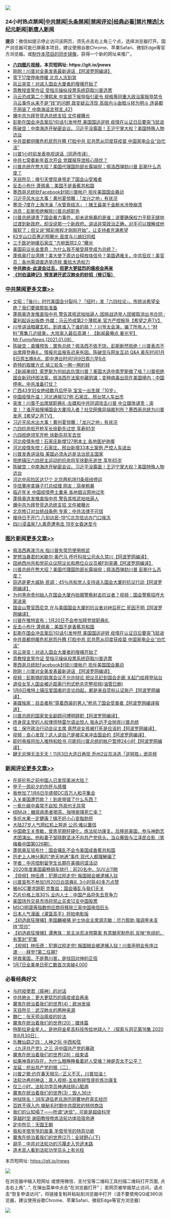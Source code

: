 ![](https://raw.githubusercontent.com/fqnews/bnews/master/64photo/fqnews-qr.jpg)

<div id="tt">
<h3>24小时热点禁闻|<a href="#%E4%B8%AD%E5%85%B1%E7%A6%81%E9%97%BB%E6%9B%B4%E5%A4%9A%E6%96%87%E7%AB%A0">中共禁闻</a>|<a href="#%E5%9B%BE%E7%89%87%E6%96%B0%E9%97%BB%E6%9B%B4%E5%A4%9A%E6%96%87%E7%AB%A0">头条禁闻</a>|<a href="#%E6%96%B0%E9%97%BB%E8%AF%84%E8%AE%BA%E6%9B%B4%E5%A4%9A%E6%96%87%E7%AB%A0">禁闻评论|<a href="#%E5%BF%85%E7%9C%8B%E7%BB%8F%E5%85%B8%E5%A5%BD%E6%96%87">经典必看|<a href="/video.md#%E7%A6%81%E7%89%87%E7%B2%BE%E9%80%89">禁片精选</a>|<a href="https://github.com/fqnews/djy/blob/master/gb/nf1351518.md#1">大纪元新闻</a>|<a href="https://github.com/fqnews/ntdtv/blob/master/gb/prog204.md#1">新唐人新闻</a></h3>
<div><b>提示：</b>微信如提示停止访问该网页，须先点击右上角三个点，选择浏览器打开。国产浏览器可能已屏蔽本项目，建议使用谷歌Chrome、苹果Safari、微软Edge等官方浏览器。或<a href="https://github.com/fqnews/bnews/blob/master/%E5%88%B6%E4%BD%9Cgit%E7%A6%81%E9%97%BB%E9%95%9C%E5%83%8F.md">制作本项目的同步镜像</a>，获得一个新的网址来推广。</div>
<ul>
<li><b><a href="http://d1.bdrive.tk/64.mp4" target="_blank">六四图片视频</a>，本页短网址: https://git.io/jnews</b></li>
<li><a href="/topimagenews/20210108/1463408.md">刚刚！川普对全美发表最新讲话 【阿波罗网编译】</a></li>
<li><a href="/cnnews/20210108/1463506.md">零下17度停电停暖 北京人冻到哭</a></li>
<li><a href="/topimagenews/20210108/1463640.md">风云突变！对进入国会大厦者的搜捕开始了</a></li>
<li><a href="/comments/20210108/1463476.md">意教授宣誓作证 受指示操纵投票系统窃取川普选票</a></li>
<li><a href="/comments/20210108/1463806.md">马云恐成第二个薄熙来 中宣部下报导指引密令 规格等同重大政治案报导禁令 马云事件从来不是“钱”的问题 政变疑云浮现 高层内斗由暗斗转为明斗 连装都不用装了 中南海谣言预言_421</a></li>
<li><a href="/cbnews/20210108/1463591.md">爆中共为拜登竞选总统支招 文件被曝光</a></li>
<li><a href="/topimagenews/20210108/1463797.md">彭斯在国会冲击案后1句话引发哗然 美国国运逆转 疫情在认证日后要突飞猛进</a></li>
<li><a href="/cbnews/20210108/1463709.md">陈破空：中南海连开秘密会议。习近平没露面！王沪宁掌大权？美国特殊人物访台</a></li>
<li><a href="/topimagenews/20210108/1463642.md">中共首都供暖危机民怨升腾 打脸中共 尼共愿从印度获疫苗 中国家电企业“白忙活”</a></li>
<li><a href="/cbnews/20210108/1463371.md">川普1小时前发表电视讲话（同声传译）</a></li>
<li><a href="/comments/20210108/1463509.md">中共七常委新年首次开会 党媒报导泄核心隐忧？</a></li>
<li><a href="/topimagenews/20210109/1463899.md">川普总统在憋大招？美国代理国防部长露端倪；佩洛西弹劾川普 彭斯什么态度？</a></li>
<li><a href="/comments/20210108/1463418.md">天目所见：接引天使现身带走了国会山受难者</a></li>
<li><a href="/topimagenews/20210109/1463812.md">反击小布什 蓬佩奥：美国不是香蕉共和国</a></li>
<li><a href="/topimagenews/20210108/1463454.md">墨西哥总统批Facebook封锁川普帐户 拒斥美国国会暴动</a></li>
<li><a href="/cbnews/20210109/1463864.md">习近平风水出大事！黄创夏惊曝：「龙兴之地」有状况</a></li>
<li><a href="/cbnews/20210108/1463409.md">寒流-7度在上海洗澡「水管竟结冻」！赌王最美千金断水冷惨崩溃</a></li>
<li><a href="/comments/20210108/1463775.md">消息：彭斯拒绝解除川普总统职务</a></li>
<li><a href="/bannedvideo/20210108/1463624.md">川普总统谴责了国会暴力事件，却未说施暴的是谁；说要确保权力平稳无缝地过渡到新政府，却没说那一个新政府。讲话非常政治正确，对手可以理解成他服软了；但又说“精彩旅程才刚刚开始”，让支持者充满希望</a></li>
<li><a href="/yule/20210108/1463472.md">62岁山口百惠近照曝光 首度与儿媳妇同框</a></li>
<li><a href="/cbnews/20210108/1463561.md">三千医护驰援石家庄 "方舱医院2.0 "曝光</a></li>
<li><a href="/baitai/20210108/1463545.md">美国前议长金里奇：为什么我不接受拜登成为总统？-</a></li>
<li><a href="/cbnews/20210108/1463500.md">蓬佩奥打台湾牌？美大使下周访台释放啥信号？美国遇难关，中共狂欢！美官员：各州需调查选举违规 重拾大选权力</a></li>
<li><b><a href="/comments/20200211/1275071.md" target="_blank">中共肺炎-此波会过去，但更大更猛烈的瘟疫会再来</a></b></li>
<li><b><a href="/comments/20200207/1272816.md" target="_blank">《刘伯温碑记》预言避开武汉肺炎的妙招（修订版）</a></b></li>
</ul>
</div>

<div class="catlist">
<h3><a href="/cbnews/" target="_blank">中共禁闻</a><span><a href="/cbnews/" target="_blank" rel="nofollow">更多文章>></a></span></h3>
<ul>
<li><a href="/cbnews/20210109/1464014.md" target="_blank">文昭：「後川」时代美国会分裂吗？「纽时」发「六四社论」，传统派希望全绝？我们要做那些准备</a></li>
<li><a href="/cbnews/20210109/1463991.md" target="_blank">蓬佩奥连发推直指中共 警告其核武咄咄逼人;因挑战选举人团被取消出书合同 ;霍利起诉出版商;外媒：马云恐成第2个薄熙来 官方严控报导【希望之声TV】</a></li>
<li><a href="/cbnews/20210109/1463990.md" target="_blank">川爷讲话暗藏玄机，到底谁入了谁的局？！川爷太会演，骗了所有人！“材料”蒐集几近结束，大戏渐入最后高潮！ 【新闻最嘲点 姜光宇】Mr.FunnyNews (2021.01.08）‬</a></li>
<li><a href="/cbnews/20210109/1463962.md" target="_blank">陈破空：直播预告：罢免总统？佩洛西不依不饶，彭斯断然拒绝！川普表态不出席拜登典礼。情报总监报告迟来有因。陈破空与网友互动 Q&amp;A 美东时间1月8日周五晚8点、即中港台时间1月9日周六早9点</a></li>
<li><a href="/cbnews/20210109/1463954.md" target="_blank">奇特的取暖方式 骑三轮车一圈一圈的转</a></li>
<li><a href="/cbnews/20210109/1463945.md" target="_blank">【新闻串烧】索罗斯为何如此仇恨川普？美国大选中索罗斯做了啥？川普拒绝国会新冠纾困法案，佩洛西在法案中藏阴谋；变种病毒出现在美国境内；中国停电，中共准备打仗？</a></li>
<li><a href="/cbnews/20210109/1463926.md" target="_blank">广西43岁妇女绝经数月后怀孕 宝宝一出生就「10岁」</a></li>
<li><a href="/cbnews/20210109/1463904.md" target="_blank">中国疫情升温！河北通报127例 石家庄、邢台禁人车出市</a></li>
<li><a href="/cbnews/20210109/1463893.md" target="_blank">突发！川普不出席就职典礼;左媒和中共同调攻击川普  中立媒体谴责；突变！？谁开始搜捕国会大厦闯入者？社交网像异端裁判所？墨西哥总统为川普发声【希望之声TV】</a></li>
<li><a href="/cbnews/20210109/1463864.md" target="_blank">习近平风水出大事！黄创夏惊曝：「龙兴之地」有状况</a></li>
<li><a href="/cbnews/20210109/1463858.md" target="_blank">六四抗命拒开枪军长徐勤先过世 享寿85岁</a></li>
<li><a href="/cbnews/20210109/1463832.md" target="_blank">六四拒绝领军开枪 徐勤先将军去世</a></li>
<li><a href="/cbnews/20210109/1463831.md" target="_blank">河北疫情失控！石家庄新增127例本土 各地医护驰援</a></li>
<li><a href="/cbnews/20210109/1463817.md" target="_blank">河北疫情失控！石家庄、邢台新增33本土案例 严控人车进出</a></li>
<li><a href="/cbnews/20210108/1463726.md" target="_blank">川普发表讲话指 美国必须永远是法治民主国家</a></li>
<li><a href="/cbnews/20210108/1463714.md" target="_blank">拒绝镇压六四民主运动的抗命将军徐勤先逝世 享年85岁</a></li>
<li><a href="/cbnews/20210108/1463709.md" target="_blank">陈破空：中南海连开秘密会议。习近平没露面！王沪宁掌大权？美国特殊人物访台</a></li>
<li><a href="/cbnews/20210108/1463644.md" target="_blank">河北中风险区达17个 北京两机场11条班线停运</a></li>
<li><a href="/cbnews/20210108/1463627.md" target="_blank">华信董座拿锤子打总经理 网友：简单粗暴</a></li>
<li><a href="/cbnews/20210108/1463611.md" target="_blank">临近年关 中国疫情卷土重来 各地倡议原地过年</a></li>
<li><a href="/cbnews/20210108/1463604.md" target="_blank">蓬佩奥连发推直指中共 警告其核武咄咄逼人</a></li>
<li><a href="/cbnews/20210108/1463591.md" target="_blank">爆中共为拜登竞选总统支招 文件被曝光</a></li>
<li><a href="/cbnews/20210108/1463580.md" target="_blank">北京修订对台统战条例 专家：中共法律不可信</a></li>
<li><a href="/cbnews/20210108/1463579.md" target="_blank">接待日不开门 八旬访民-19℃北京信访办门口挨冻</a></li>
<li><a href="/cbnews/20210108/1463569.md" target="_blank">四川浸温泉7人离奇遭电击 19岁女昏迷至今</a></li>

</ul>
</div>
<div class="catlist">
<h3><a href="/topimagenews/" target="_blank">图片新闻</a><span><a href="/topimagenews/" target="_blank" rel="nofollow">更多文章>></a></span></h3>
<ul>
<li><a href="/topimagenews/20210109/1463974.md" target="_blank">佩洛西再泼污水 指川普失常恐使用核武</a></li>
<li><a href="/topimagenews/20210109/1463952.md" target="_blank">梦想当暴君的米歇尔·奥巴马 呼吁科技公司永久禁川【阿波罗网编译】</a></li>
<li><a href="/topimagenews/20210109/1463924.md" target="_blank">田纳西州共和党前众议院议长和两位众议员被FBI突袭【阿波罗网编译】</a></li>
<li><a href="/topimagenews/20210109/1463899.md" target="_blank">川普总统在憋大招？美国代理国防部长露端倪；佩洛西弹劾川普 彭斯什么态度？</a></li>
<li><a href="/topimagenews/20210109/1463888.md" target="_blank">窃选是更大威胁 民调：45％共和党人支持进入国会大厦的抗议行动【阿波罗网编译】</a></li>
<li><a href="/topimagenews/20210109/1463879.md" target="_blank">为何黑命贵创始人在国会大厦内拍摄警察射击抗议者？视频：国会警察招呼大家进来</a></li>
<li><a href="/topimagenews/20210109/1463877.md" target="_blank">国会山警官西尼克 在与美国国会大厦的抗议者对峙后死亡 死因不明【阿波罗网编译】</a></li>
<li><a href="/topimagenews/20210109/1463863.md" target="_blank">川普在推特宣布：1月20日不会参加拜登就职典礼</a></li>
<li><a href="/topimagenews/20210109/1463812.md" target="_blank">反击小布什 蓬佩奥：美国不是香蕉共和国</a></li>
<li><a href="/topimagenews/20210108/1463797.md" target="_blank">彭斯在国会冲击案后1句话引发哗然 美国国运逆转 疫情在认证日后要突飞猛进</a></li>
<li><a href="/topimagenews/20210108/1463642.md" target="_blank">中共首都供暖危机民怨升腾 打脸中共 尼共愿从印度获疫苗 中国家电企业“白忙活”</a></li>
<li><a href="/topimagenews/20210108/1463640.md" target="_blank">风云突变！对进入国会大厦者的搜捕开始了</a></li>
<li><a href="/comments/20210108/1463476.md" target="_blank">意教授宣誓作证 受指示操纵投票系统窃取川普选票</a></li>
<li><a href="/topimagenews/20210108/1463454.md" target="_blank">墨西哥总统批Facebook封锁川普帐户 拒斥美国国会暴动</a></li>
<li><a href="/topimagenews/20210108/1463408.md" target="_blank">刚刚！川普对全美发表最新讲话 【阿波罗网编译】</a></li>
<li><a href="/topimagenews/20210108/1463198.md" target="_blank">视频：彭斯搞的联席会议不允许辩论 把议员赶到国会走廊 关起门给拜登站台</a></li>
<li><a href="/topimagenews/20210107/1462951.md" target="_blank">退役女军人国会被近距离行刑式枪杀完整视频(油管已删)</a></li>
<li><a href="/topimagenews/20210107/1463150.md" target="_blank">1月6日推特上镇压爱国者的言论四起，都是来自蓝标认证账户【阿波罗网编译】</a></li>
<li><a href="/topimagenews/20210107/1463127.md" target="_blank">美媒独家：目击者称“穿着西装的男人”枪杀了国会受害者【阿波罗网编译报道】</a></li>
<li><a href="/topimagenews/20210107/1463125.md" target="_blank">川普总统的国家安全副顾问博明辞职【阿波罗网编译】</a></li>
<li><a href="/topimagenews/20210107/1463106.md" target="_blank">终身民主党的人权律师特雷尔语出惊人 我永远不会抛弃川普总统</a></li>
<li><a href="/topimagenews/20210107/1463064.md" target="_blank">哇：保守政治行动会议主席 竟然说女孩被打死是应该的【阿波罗网编译】</a></li>
<li><a href="/topimagenews/20210107/1463059.md" target="_blank">视频：良心发现？这人说自己是被买来冲击国会的【阿波罗网编译】</a></li>
<li><a href="/topimagenews/20210107/1463029.md" target="_blank">即时电报将加入推特和脸书 可能将川普总统的帐户暂停24小时【阿波罗网编译】</a></li>
<li><a href="/topimagenews/20210107/1463016.md" target="_blank">肆无忌惮无法无天！11月3日大选日再现 乔州2议员决选「逆转胜」诡异频</a></li>

</ul>
</div>
<div class="catlist">
<h3><a href="/comments/" target="_blank">新闻评论</a><span><a href="/comments/" target="_blank" rel="nofollow">更多文章>></a></span></h3>
<ul>
<li><a href="/comments/20210109/1464011.md" target="_blank">在哥伦布之前中国人已发现美洲大陆？</a></li>
<li><a href="/comments/20210109/1464008.md" target="_blank">甲子一周前夕的伤怀与感慨</a></li>
<li><a href="/comments/20210109/1464005.md" target="_blank">我参加了1月6日华盛顿DC百万人和平集会</a></li>
<li><a href="/comments/20210109/1463999.md" target="_blank">入关美国遭罚款？！到底带错了什么东西？</a></li>
<li><a href="/comments/20210109/1463971.md" target="_blank">一氧化碳中毒常不自知 外观也无异常</a></li>
<li><a href="/comments/20210109/1463970.md" target="_blank">《BMJ》：糖尿病患者喝茶、咖啡能降死亡率？</a></li>
<li><a href="/comments/20210109/1463969.md" target="_blank">多吃水果一定健康？搞不好小心变脂肪肝</a></li>
<li><a href="/comments/20210109/1463968.md" target="_blank">大陆27岁人气网红机上猝逝 公司:难以置信</a></li>
<li><a href="/comments/20210109/1463949.md" target="_blank">中国歌王关贵敏，曾患早期肝硬化，炼法轮功康复。后移民美国，参与神韵艺术团演出。他和妻子邹晓群坚决不向共产党低头，当众撕毁与江泽民合影（笑梅看中国第026期）</a></li>
<li><a href="/comments/20210109/1463947.md" target="_blank">蓬佩奥反驳布什：国会骚乱不会令美国成香蕉共和国</a></li>
<li><a href="/comments/20210109/1463946.md" target="_blank">历史上人神分离的“绝天地通”事件 现代人都理解偏了</a></li>
<li><a href="/comments/20210109/1463931.md" target="_blank">学者：中共控制留学生长期在美搞间谍活动</a></li>
<li><a href="/comments/20210109/1463930.md" target="_blank">2020年度美国最畅销车排行：前20名中，SUV占11款</a></li>
<li><a href="/comments/20210109/1463923.md" target="_blank">【视频】林伍德：犯罪过程走完! 叛国贼会被逮捕入狱</a></li>
<li><a href="/comments/20210109/1463922.md" target="_blank">川普宣布不参加1月20日白宫典礼 3小时获40多万点赞</a></li>
<li><a href="/comments/20210109/1463921.md" target="_blank">被AOC要求辞职 克鲁兹：国会骚乱与我们无关</a></li>
<li><a href="/comments/20210109/1463920.md" target="_blank">芯片价格上涨30% 业内人士：中国产品将失去竞争力</a></li>
<li><a href="/comments/20210109/1463909.md" target="_blank">美国场外交易市场将禁止买卖12支中国股票</a></li>
<li><a href="/comments/20210109/1463908.md" target="_blank">MSCI明晟等指数供应商将移除三家中国电信巨头</a></li>
<li><a href="/comments/20210109/1463907.md" target="_blank">日本人气漫画《灌篮高手》将拍电影版</a></li>
<li><a href="/comments/20210109/1463898.md" target="_blank">【初选疯狂搜捕】李国麟被捕 护士协会主席源志敏：尽力帮助 强调李未支持“揽炒”</a></li>
<li><a href="/comments/20210109/1463897.md" target="_blank">【初选疯狂搜捕】谭惠珠：民主派否决预算案 有意酿宪制危机 反映“有组织、有策划”犯案</a></li>
<li><a href="/comments/20210109/1463896.md" target="_blank">【视频】林伍德：犯罪过程走完! 叛国贼会被逮捕入狱！川普声明会有序过渡⋯⋯拜登?第二任期?</a></li>
<li><a href="/comments/20210109/1463895.md" target="_blank">拯救美国，不是靠川普，是找回对神的正信</a></li>
<li><a href="/comments/20210109/1463892.md" target="_blank">1月7日全美单日死亡数首次突破4,000</a></li>

</ul>
</div>

<div class="catlist">
<h3>必看经典好文</h3>
<ul>
<li><a href="/comments/20200327/1301424.md" target="_blank">与时疫使君（瘟神）的对话</a></li>
<li><a href="/comments/20200211/1275071.md" target="_blank">中共肺炎：更大更猛烈的瘟疫或会再来</a></li>
<li><a href="/topimagenews/20180522/946266.md" target="_blank">魔鬼在统治着我们的世界(4)：欧洲发端</a></li>
<li><a href="/comments/20200816/1381123.md" target="_blank">天目所见：武汉肺炎的两种来源</a></li>
<li><a href="/comments/20200224/1282494.md" target="_blank">魏仁：张天师治瘟疫的妙法</a></li>
<li><a href="/comments/20180725/976787.md" target="_blank">魔鬼在统治着我们的世界(20)：媒体篇</a></li>
<li><a href="/comments/20200712/1359460.md" target="_blank">特斯拉是金星人，是他将金星高科技传给地球人？（探索与洞见第16集 2020年6月30日）</a></li>
<li><a href="/tculture/20190101/791144.md" target="_blank">乐舞仙踪之四：人神之际 中西和弦</a></li>
<li><a href="/bookonline/20131116/201054.md" target="_blank">《九评共产党》之三 评中国共产党的暴政</a></li>
<li><a href="/comments/20181228/1054609.md" target="_blank">魔鬼在统治着我们的世界(28)：结束语</a></li>
<li><a href="/comments/20200623/1346844.md" target="_blank">如果神真的存在，为什么眼睁睁看着好人受难？神是否太不公平？</a></li>
<li><a href="/comments/20200928/1404653.md" target="_blank">龙延：挖出共产党的根（二）</a></li>
<li><a href="/bannedvideo/20201206/1443210.md" target="_blank">川普之歌:约在春天相见✅正义不灭，川普加油！</a></li>
<li><a href="/comments/20190516/1128964.md" target="_blank">法轮功再创神话：真人视频-五处粉碎性骨折炼功康复</a></li>
<li><a href="/health/20170626/780270.md" target="_blank">仅三小时，法轮功学员神通祛除心脏病</a></li>
<li><a href="/topimagenews/20180521/945342.md" target="_blank">魔鬼在统治着我们的世界(3)：毁人36计</a></li>
<li><a href="/cbnews/20200531/1337381.md" target="_blank">地狱除名！38军退伍老兵游历阴曹地府真实经历</a></li>
<li><a href="/lifebaike/20200711/1358994.md" target="_blank">百姓不得入内 揭秘毛时期中共腐败的特供商店</a></li>
<li><a href="/sohnews/20161029/607205.md" target="_blank">我们的认知塌了——所谓“迷信”，可能是超级科学</a></li>
<li><a href="/comments/20200511/1322384.md" target="_blank">穿越时空 谢田教授修炼法轮功体验宿命通</a></li>
<li><a href="/tculture/xiulian/20151111/470021.md" target="_blank">定中所见：天国王朝</a></li>
<li><a href="/tculture/20200917/1398046.md" target="_blank">我和羊倌爷爷的故事 羊倌爷爷的特异功能</a></li>
<li><a href="/comments/20181224/1052333.md" target="_blank">魔鬼在统治着我们的世界(27)：全球野心(下)</a></li>
<li><a href="/cbnews/20200720/1363328.md" target="_blank">胡平：中共对法轮功的污蔑走入穷途末路</a></li>
<li><a href="/comments/20200227/1284657.md" target="_blank">道术高人看到法轮功学员头上有光柱</a></li>

</ul>
</div>

本页短网址: https://git.io/jnews

![](https://raw.githubusercontent.com/fqnews/bnews/master/64photo/fqnews-qr.jpg)

在浏览器中输入短网址 或使用微信、支付宝等二维码工具扫描二维码打开页面, 点击右上角"...", 在弹出菜单中点击“在浏览器打开”； 若网页被举报禁止访问，请点击“恢复申请访问”，将链接复制并粘贴到浏览器中打开（请不要使用QQ或360浏览器，建议使用谷歌Chrome、苹果Safari、微软Edge等官方浏览器）

![](https://raw.githubusercontent.com/fqnews/bnews/master/64photo/wx.jpg)